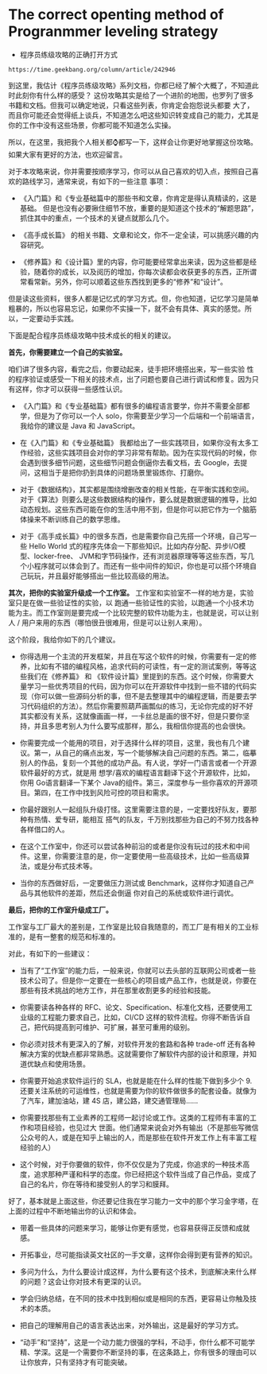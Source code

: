 #  The correct openting method of Progranmmer leveling strategy

+  程序员练级攻略的正确打开方式


```
https://time.geekbang.org/column/article/242946
```

到这里，我估计《程序员练级攻略》系列文档，你都已经了解个大概了，不知道此时此刻你有什么样的感受？ 这份攻略其实是给了一个进阶的地图，也罗列了很多书籍和文档。但我可以确定地说，只看这些列表，你肯定会抱怨说头都要 大了，而且你可能还会觉得纸上谈兵，不知道怎么吧这些知识转变成自己的能力，尤其是你的工作中没有这些场景，你都可能不知道怎么实操。

所以，在这里，我把我个人相关都⌚️都写一下，这样会让你更好地掌握这份攻略。如果大家有更好的方法，也欢迎留言。

对于本攻略来说，你并需要按顺序学习，你可以从自己喜欢的切入点，按照自己喜欢的路线学习，通常来说，有如下的一些注意 事项：

+ 《入门篇》和《专业基础篇中的那些书和文章，你肯定是得认真精读的，这是基础。 但是也没有必要揪住细节不放，重要的是知道这个技术的“解题思路”，抓住其中的重点，一个技术的关键点就那么几个。

+  《高手成长篇》 的相关书籍、文章和论文，你不一定全读，可以挑感兴趣的内容研究。

+  《修养篇》和《设计篇》里的内容，你可能要经常拿出来读，因为这些都是经验，随着你的成长，以及阅历的增加，你每次读都会收获更多的东西，正所谓常看常新。另外，你可以顺着这些东西找到更多的“修养”和“设计”。

但是读这些资料，很多人都是记忆式的学习方式。但，你也知道，记忆学习是简单粗暴的，所以也容易忘记，如果你不实操一下，就不会有具体、真实的感觉。所以，一定要动手实践。


下面是配合程序员练级攻略中技术成长的相关的建议。

**首先，你需要建立一个自己的实验室。**

咱们讲了很多内容，看完之后，你要动起来，徒手把环境搭出来，写一些实验 性的程序验证或感受一下相关的技术点，出了问题也要自己进行调试和修复。因为只有这样，你才可以获得一些感性认识。

+ 《入门篇》和《专业基础篇》都有很多的编程语言要学，你并不需要全部都学，但是为了你可以一个人 solo，你需要至少学习一个后端和一个前端语言，我给你的建议是 Java 和 JavaScript。

+ 在《入门篇》和《专业基础篇》 我都给出了一些实践项目，如果你没有太多工作经验，这些实践项目会对你的学习非常有帮助。因为在实现代码的时候，你会遇到很多细节问题，这些细节问题会倒逼你去看文档，去 Google，去提问，这相当于是把你扔到具体的问题场景里锻炼你、打磨你。

+ 对于《数据结构》，其实都是围绕增删改查的相关性能，在平衡实践和空间。对于《算法》则要么是这些数据结构的操作，要么就是数据逻辑的推导，比如动态规划。这些东西可能在你的生活中用不到，但是你可以把它作为一个脑筋体操来不断训练自己的数学思维。

+ 对于《高手成长篇》中的很多东西，也是需要你自己先搭一个环境，自己写一些 Hello World 式的程序先体会一下那些知识。比如内存分配、异步I/O模型、locker-free、 JVM和字节码操作，还有浏览器原理等等这些东西，写几个小程序就可以体会到了。而还有一些中间件的知识，你也是可以搭个环境自己玩玩，并且最好能够搭出一些比较高级的用法。

**其次，把你的实验室升级成一个工作室。** 
工作室和实验室不一样的地方是，实验室只是在做一些验证性的实验，以 跑通一些验证性的实验，以跑通一个小技术功能为主。而工作室则是要完成一个比较完整的软件功能为主，也就是说，可以让别人 / 用户来用的东西（哪怕很丑很难用，但是可以让别人来用）。

这个阶段，我给你如下的几个建议。

+ 你得选用一个主流的开发框架，并且在写这个软件的时候，你需要有一定的修养，比如有不错的编程风格，追求代码的可读性，有一定的测试案例，等等这些我们在《修养篇》 和 《软件设计篇》里提到的东西。这个时候，你需要大量学习一些优秀项目的代码，因为你可以在开源软件中找到一些不错的代码实现（你可以做一些源码分析的事，但不是去整理其中的编程逻辑，而是要去学习代码组织的方法）。然后你需要照葫芦画瓢似的练习，无论你完成的好不好其实都没有关系，这就像画画一样，一卡丝总是画的很不好，但是只要你坚持，并且多思考别人为什么要写成那样，那么，我相信你提高的也会很快。

+ 你需要完成一个能用的项目，对于选择什么样的项目，这里，我也有几个建议。第一，从自己的痛点出发，写一个能够解决自己问题的东西。第二，临摹别人的作品，复刻一个其他的成功产品。有人说，学好一门语言或者一个开源软件最好的方式，就是用 想学/喜欢的编程语言翻译下这个开源软件，比如，你用 Go语言翻译一下某个 Java的组件。第三，深度参与一些你喜欢的开源项目。第四，在工作中找到风险可控的项目和需求。

+ 你最好跟别人一起组队升级打怪。这里需要注意的是，一定要找好队友，要那种有热情、爱专研，能相互 搭气的队友，千万别找那些为自己的不努力找各种各样借口的人。

+ 在这个工作室中，你还可以尝试各种前沿的或者是你没有玩过的技术和中间件。这里，你需要注意的是，你一定要使用一些高级技术，比如一些高级算法，或是分布式技术等。

+ 当你的东西做好后，一定要做压力测试或 Benchmark，这样你才知道自己产品与其他软件的差距，然后还会倒逼 你对自己的系统或软件进行调优。

**最后，把你的工作室升级成工厂。** 

工作室与工厂最大的差别是，工作室是比较自我随意的，而工厂是有相关的工业标准的，是有一整套的规范和标准的。

对此，有如下的一些建议：

+ 当有了“工作室”的能力后，一般来说，你就可以去头部的互联网公司或者一些技术公司了。但是你一定要在一些核心的项目或产品工作，也就是说，你要在那些有技术挑战的地方工作，并在那里收割更多的经验和技能。

+ 你需要读各种各样的 RFC、论文、Specification、标准化文档，还要使用工业级的工程能力要求自己，比如，CI/CD 这样的软件流程。你得不断告诉自己，把代码提高到可维护、可扩展，甚至可重用的级别。

+ 你必须对技术有更深入的了解，对软件开发的套路和各种 trade-off 还有各种解决方案的优缺点都非常熟悉。这就需要你了解软件内部的设计和原理，并知道优缺点和使用场景。

+ 你需要开始追求软件运行的 SLA，也就是能在什么样的性能下做到多少个 9.还要关注系统的可运维性，也就是需要为你的软件做很多的配套设备。就像为了汽车，建加油站，建 4S 店，建公路，建交通管理局......

+ 你需要找那些有工业素养的工程师一起讨论或工作。这类的工程师有丰富的工作和项目经验，也见过大 世面。他们通常来说会对外有输出（不是那些写微信公众号的人，或是在知乎上输出的人，而是那些在软件开发工作上有丰富工程经验的人）

+ 这个时候，对于你要做的软件，你不仅仅是为了完成，你追求的一种技术高度，追求那种严谨和科学的态度。你已经把这个软件当成了自己作品，变成了自己的名片，你在等待和接受别人的学习和膜拜。

好了，基本就是上面这些，你还要记住我在学习能力一文中的那个学习金字塔，在上面的过程中不断地输出你的认识和体会。

+ 带着一些具体的问题来学习，能够让你更有感觉，也容易获得正反馈和成就感。

+ 开拓事业，尽可能指读英文社区的一手文章，这样你会得到更有营养的知识。

+ 多问为什么，为什么要设计成这样，为什么要有这个技术，到底解决来什么样的问题？这会让你对技术有更深的认识。

+ 学会归纳总结，在不同的技术中找到相似或是相同的东西，更容易让你触及技术的本质。

+ 把自己的理解用自己的语言表达出来，对外输出，这是最好的学习方式。

+ “动手”和“坚持”，这是一个动力能力很强的学科，不动手，你什么都不可能学精、学深。这是一个需要你不断坚持的事，在这条路上，你有很多的理由可以让你放弃，只有坚持才有可能突破。



